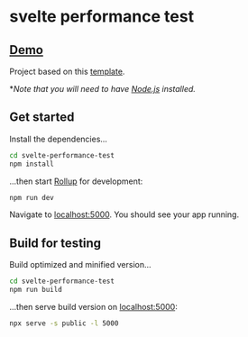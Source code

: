 # svelte performance test

## [Demo](https://agitated-babbage-fd59f5.netlify.com)

Project based on this [template](https://github.com/sveltejs/template).

\*_Note that you will need to have [Node.js](https://nodejs.org) installed._

## Get started

Install the dependencies...

```bash
cd svelte-performance-test
npm install
```

...then start [Rollup](https://rollupjs.org) for development:

```bash
npm run dev
```

Navigate to [localhost:5000](http://localhost:5000). You should see your app running.

## Build for testing

Build optimized and minified version...

```bash
cd svelte-performance-test
npm run build
```

…then serve build version on [localhost:5000](http://localhost:5000):

```bash
npx serve -s public -l 5000
```
